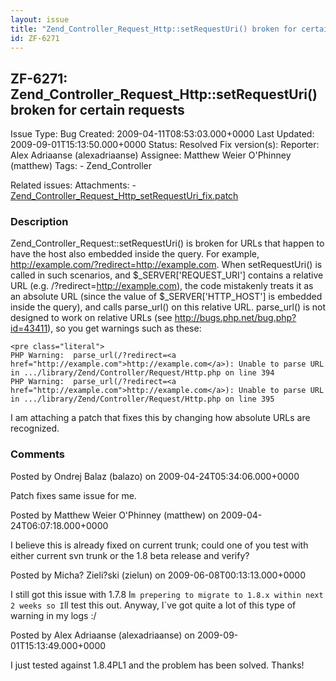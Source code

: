 ```yaml
---
layout: issue
title: "Zend_Controller_Request_Http::setRequestUri() broken for certain requests"
id: ZF-6271
---
```


ZF-6271: Zend\_Controller\_Request\_Http::setRequestUri() broken for certain requests
-------------------------------------------------------------------------------------

 Issue Type: Bug Created: 2009-04-11T08:53:03.000+0000 Last Updated: 2009-09-01T15:13:50.000+0000 Status: Resolved Fix version(s): 
 Reporter:  Alex Adriaanse (alexadriaanse)  Assignee:  Matthew Weier O'Phinney (matthew)  Tags: - Zend\_Controller
 
 Related issues: 
 Attachments: - [Zend\_Controller\_Request\_Http\_setRequestUri\_fix.patch](/issues/secure/attachment/11868/Zend_Controller_Request_Http_setRequestUri_fix.patch)
 
### Description

Zend\_Controller\_Request::setRequestUri() is broken for URLs that happen to have the host also embedded inside the query. For example, <http://example.com/?redirect=http://example.com>. When setRequestUri() is called in such scenarios, and $\_SERVER['REQUEST\_URI'] contains a relative URL (e.g. /?redirect=<http://example.com>), the code mistakenly treats it as an absolute URL (since the value of $\_SERVER['HTTP\_HOST'] is embedded inside the query), and calls parse\_url() on this relative URL. parse\_url() is not designed to work on relative URLs (see <http://bugs.php.net/bug.php?id=43411>), so you get warnings such as these:

 
    <pre class="literal">
    PHP Warning:  parse_url(/?redirect=<a href="http://example.com">http://example.com</a>): Unable to parse URL in .../library/Zend/Controller/Request/Http.php on line 394
    PHP Warning:  parse_url(/?redirect=<a href="http://example.com">http://example.com</a>): Unable to parse URL in .../library/Zend/Controller/Request/Http.php on line 395


I am attaching a patch that fixes this by changing how absolute URLs are recognized.

 

 

### Comments

Posted by Ondrej Balaz (balazo) on 2009-04-24T05:34:06.000+0000

Patch fixes same issue for me.

 

 

Posted by Matthew Weier O'Phinney (matthew) on 2009-04-24T06:07:18.000+0000

I believe this is already fixed on current trunk; could one of you test with either current svn trunk or the 1.8 beta release and verify?

 

 

Posted by Micha? Zieli?ski (zielun) on 2009-06-08T00:13:13.000+0000

I still got this issue with 1.7.8 I`m prepering to migrate to 1.8.x within next 2 weeks so I`ll test this out. Anyway, I`ve got quite a lot of this type of warning in my logs :/

 

 

Posted by Alex Adriaanse (alexadriaanse) on 2009-09-01T15:13:49.000+0000

I just tested against 1.8.4PL1 and the problem has been solved. Thanks!

 

 